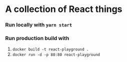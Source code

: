 # A collection of React things

### Run locally with `yarn start`
### Run production build with 
1. `docker build -t react-playground .`
2. `docker run -d -p 80:80 react-playground`

